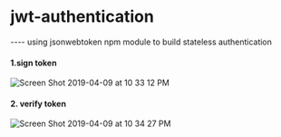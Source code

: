 # jwt-authentication


---- using jsonwebtoken npm module to  build stateless authentication


#### 1.sign token
![Screen Shot 2019-04-09 at 10 33 12 PM](https://user-images.githubusercontent.com/38830527/55847508-8bd6db00-5b17-11e9-90cd-3dd141052dc6.png)


#### 2. verify token
![Screen Shot 2019-04-09 at 10 34 27 PM](https://user-images.githubusercontent.com/38830527/55847530-aad56d00-5b17-11e9-8d86-1e2b8798b770.png)


